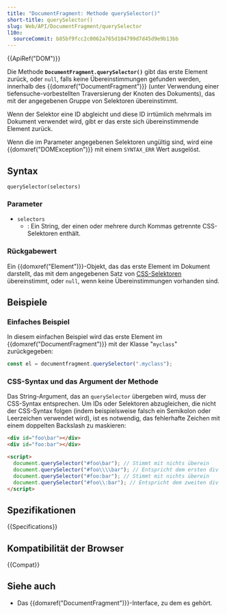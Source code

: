 ```yaml
---
title: "DocumentFragment: Methode querySelector()"
short-title: querySelector()
slug: Web/API/DocumentFragment/querySelector
l10n:
  sourceCommit: b85bf9fcc2c0062a765d104799d7d45d9e9b13bb
---
```


{{ApiRef("DOM")}}

Die Methode **`DocumentFragment.querySelector()`** gibt das erste Element zurück, oder `null`, falls keine Übereinstimmungen gefunden werden, innerhalb des {{domxref("DocumentFragment")}} (unter Verwendung einer tiefensuche-vorbestellten Traversierung der Knoten des Dokuments), das mit der angegebenen Gruppe von Selektoren übereinstimmt.

Wenn der Selektor eine ID abgleicht und diese ID irrtümlich mehrmals im Dokument verwendet wird, gibt er das erste sich übereinstimmende Element zurück.

Wenn die im Parameter angegebenen Selektoren ungültig sind, wird eine {{domxref("DOMException")}} mit einem `SYNTAX_ERR` Wert ausgelöst.

## Syntax

```js-nolint
querySelector(selectors)
```

### Parameter

- `selectors`
  - : Ein String, der einen oder mehrere durch Kommas getrennte CSS-Selektoren enthält.

### Rückgabewert

Ein {{domxref("Element")}}-Objekt, das das erste Element im Dokument darstellt, das mit dem angegebenen Satz von [CSS-Selektoren](/de/docs/Web/CSS/CSS_selectors) übereinstimmt, oder `null`, wenn keine Übereinstimmungen vorhanden sind.

## Beispiele

### Einfaches Beispiel

In diesem einfachen Beispiel wird das erste Element im {{domxref("DocumentFragment")}} mit der Klasse "`myclass`" zurückgegeben:

```js
const el = documentfragment.querySelector(".myclass");
```

### CSS-Syntax und das Argument der Methode

Das String-Argument, das an `querySelector` übergeben wird, muss der CSS-Syntax entsprechen. Um IDs oder Selektoren abzugleichen, die nicht der CSS-Syntax folgen (indem beispielsweise falsch ein Semikolon oder Leerzeichen verwendet wird), ist es notwendig, das fehlerhafte Zeichen mit einem doppelten Backslash zu maskieren:

```html
<div id="foo\bar"></div>
<div id="foo:bar"></div>

<script>
  document.querySelector("#foo\bar"); // Stimmt mit nichts überein
  document.querySelector("#foo\\\\bar"); // Entspricht dem ersten div
  document.querySelector("#foo:bar"); // Stimmt mit nichts überein
  document.querySelector("#foo\\:bar"); // Entspricht dem zweiten div
</script>
```

## Spezifikationen

{{Specifications}}

## Kompatibilität der Browser

{{Compat}}

## Siehe auch

- Das {{domxref("DocumentFragment")}}-Interface, zu dem es gehört.
